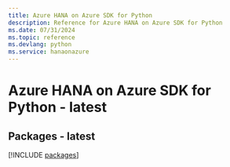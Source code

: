 ```yaml
---
title: Azure HANA on Azure SDK for Python
description: Reference for Azure HANA on Azure SDK for Python
ms.date: 07/31/2024
ms.topic: reference
ms.devlang: python
ms.service: hanaonazure
---
```

# Azure HANA on Azure SDK for Python - latest
## Packages - latest
[!INCLUDE [packages](hana-on-azure-index.md)]